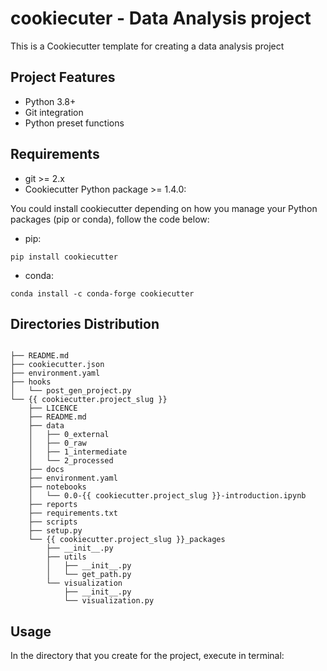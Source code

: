# cookiecuter - Data Analysis project 

This is a Cookiecutter template for creating a data analysis project 
## Project Features
- Python 3.8+
- Git integration
- Python preset functions

## Requirements
- git >= 2.x
- Cookiecutter Python package >= 1.4.0: 

You could install cookiecutter depending on how you manage your Python packages (pip or conda), follow the code below:

- pip:  

```
pip install cookiecutter
```

- conda: 

```
conda install -c conda-forge cookiecutter
```

## Directories Distribution
```

├── README.md
├── cookiecutter.json
├── environment.yaml
├── hooks
│   └── post_gen_project.py
└── {{ cookiecutter.project_slug }}
    ├── LICENCE
    ├── README.md
    ├── data
    │   ├── 0_external
    │   ├── 0_raw
    │   ├── 1_intermediate
    │   └── 2_processed
    ├── docs
    ├── environment.yaml
    ├── notebooks
    │   └── 0.0-{{ cookiecutter.project_slug }}-introduction.ipynb
    ├── reports
    ├── requirements.txt
    ├── scripts
    ├── setup.py
    └── {{ cookiecutter.project_slug }}_packages
        ├── __init__.py
        ├── utils
        │   ├── __init__.py
        │   └── get_path.py
        └── visualization
            ├── __init__.py
            └── visualization.py
```

## Usage
In the directory that you create for the project, execute in terminal:
